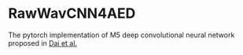 # RawWavCNN4AED
 
The pytorch implementation of M5 deep convolutional neural network proposed in [Dai et al.](https://ieeexplore.ieee.org/abstract/document/7952190)
